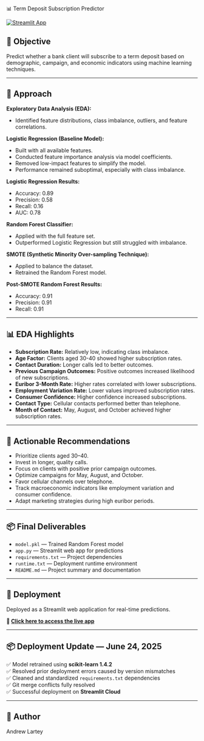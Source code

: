  📊 Term Deposit Subscription Predictor

[![Streamlit App](https://img.shields.io/badge/Streamlit-Live%20App-brightgreen)](https://term-deposit-subscription-predictor-4wqffsiudqdcx5wzsd8rho.streamlit.app/)

## 📌 Objective  
Predict whether a bank client will subscribe to a term deposit based on demographic, campaign, and economic indicators using machine learning techniques.

---

## 📌 Approach  

**Exploratory Data Analysis (EDA):**
- Identified feature distributions, class imbalance, outliers, and feature correlations.

**Logistic Regression (Baseline Model):**
- Built with all available features.
- Conducted feature importance analysis via model coefficients.
- Removed low-impact features to simplify the model.
- Performance remained suboptimal, especially with class imbalance.

**Logistic Regression Results:**
- Accuracy: 0.89
- Precision: 0.58
- Recall: 0.16
- AUC: 0.78

**Random Forest Classifier:**
- Applied with the full feature set.
- Outperformed Logistic Regression but still struggled with imbalance.

**SMOTE (Synthetic Minority Over-sampling Technique):**
- Applied to balance the dataset.
- Retrained the Random Forest model.

**Post-SMOTE Random Forest Results:**
- Accuracy: 0.91
- Precision: 0.91
- Recall: 0.91

---

## 📊 EDA Highlights
- **Subscription Rate:** Relatively low, indicating class imbalance.
- **Age Factor:** Clients aged 30-40 showed higher subscription rates.
- **Contact Duration:** Longer calls led to better outcomes.
- **Previous Campaign Outcomes:** Positive outcomes increased likelihood of new subscriptions.
- **Euribor 3-Month Rate:** Higher rates correlated with lower subscriptions.
- **Employment Variation Rate:** Lower values improved subscription rates.
- **Consumer Confidence:** Higher confidence increased subscriptions.
- **Contact Type:** Cellular contacts performed better than telephone.
- **Month of Contact:** May, August, and October achieved higher subscription rates.

---

## 📌 Actionable Recommendations
- Prioritize clients aged 30–40.
- Invest in longer, quality calls.
- Focus on clients with positive prior campaign outcomes.
- Optimize campaigns for May, August, and October.
- Favor cellular channels over telephone.
- Track macroeconomic indicators like employment variation and consumer confidence.
- Adapt marketing strategies during high euribor periods.

---

## 📦 Final Deliverables
- `model.pkl` — Trained Random Forest model
- `app.py` — Streamlit web app for predictions
- `requirements.txt` — Project dependencies
- `runtime.txt` — Deployment runtime environment
- `README.md` — Project summary and documentation

---

## 📌 Deployment  
Deployed as a Streamlit web application for real-time predictions.

**🔗 [Click here to access the live app](https://term-deposit-subscription-predictor-4wqffsiudqdcx5wzsd8rho.streamlit.app/)**

---

## 📦 Deployment Update — June 24, 2025
✅ Model retrained using **scikit-learn 1.4.2**  
✅ Resolved prior deployment errors caused by version mismatches  
✅ Cleaned and standardized `requirements.txt` dependencies  
✅ Git merge conflicts fully resolved  
✅ Successful deployment on **Streamlit Cloud**

---

## 📌 Author  
Andrew Lartey  
